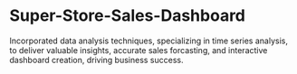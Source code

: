 # Super-Store-Sales-Dashboard
Incorporated data analysis techniques, specializing in time series analysis, to deliver valuable insights, accurate sales forcasting, and interactive dashboard creation, driving business success.
